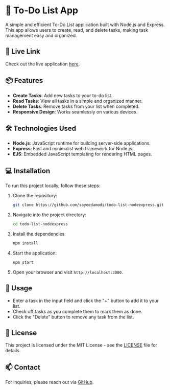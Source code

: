 # 📝 To-Do List App

A simple and efficient To-Do List application built with Node.js and Express. This app allows users to create, read, and delete tasks, making task management easy and organized.

## 🚀 Live Link
Check out the live application [here](https://todo-list-nodeexpress.onrender.com).

## 📦 Features
- **Create Tasks**: Add new tasks to your to-do list.
- **Read Tasks**: View all tasks in a simple and organized manner.
- **Delete Tasks**: Remove tasks from your list when completed.
- **Responsive Design**: Works seamlessly on various devices.

## 🛠️ Technologies Used
- **Node.js**: JavaScript runtime for building server-side applications.
- **Express**: Fast and minimalist web framework for Node.js.
- **EJS**: Embedded JavaScript templating for rendering HTML pages.

## 💻 Installation
To run this project locally, follow these steps:

1. Clone the repository:
   ```bash
   git clone https://github.com/sayeedamodi/todo-list-nodeexpress.git
   ```

2. Navigate into the project directory:
   ```bash
   cd todo-list-nodeexpress
   ```

3. Install the dependencies:
   ```bash
   npm install
   ```

4. Start the application:
   ```bash
   npm start
   ```

5. Open your browser and visit `http://localhost:3000`.

## 📖 Usage
- Enter a task in the input field and click the "+" button to add it to your list.
- Check off tasks as you complete them to mark them as done.
- Click the "Delete" button to remove any task from the list.

## 📜 License
This project is licensed under the MIT License - see the [LICENSE](LICENSE) file for details.


## 📫 Contact
For inquiries, please reach out via [GitHub](https://github.com/sayeedamodi).
